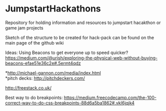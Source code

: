 # JumpstartHackathons
Repository for holding information and resources to jumpstart hacakthon or game jam projects


Sketch of the structure to be created for hack-pack can be found on the main page of the github wiki

 







 
 
 
 
 Ideas: Using Beacons to get everyone up to speed quicker? https://medium.com/@urish/exploring-the-physical-web-without-buying-beacons-efae51e36c2e#.5ermt4qdz
 
 *http://michael-gannon.com/media/index.html  
 *pitch decks: http://pitchdeckers.com/
 

http://freestack.co.uk/
 
 
 Best way to do breakpoints: https://medium.freecodecamp.com/the-100-correct-way-to-do-css-breakpoints-88d6a5ba1862#.vkl6jqjk4
 
 
 
 
